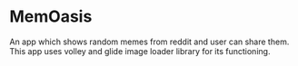 # MemOasis
An app which shows random memes from reddit and user can share them. </br>
This app uses volley and glide image loader library for its functioning.
